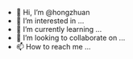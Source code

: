 - 👋 Hi, I’m @hongzhuan
- 👀 I’m interested in ...
- 🌱 I’m currently learning ...
- 💞️ I’m looking to collaborate on ...
- 📫 How to reach me ...

<!---
hongzhuan/hongzhuan is a ✨ special ✨ repository because its `README.md` (this file) appears on your GitHub profile.
You can click the Preview link to take a look at your changes.
--->
